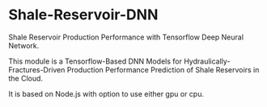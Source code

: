# Shale-Reservoir-DNN

Shale Reservoir Production Performance with Tensorflow Deep Neural Network.

This module is a Tensorflow-Based DNN Models for Hydraulically-Fractures-Driven Production Performance Prediction of Shale Reservoirs in the Cloud.

It is based on Node.js with option to use either gpu or cpu.

